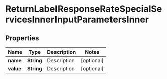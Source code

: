 

# ReturnLabelResponseRateSpecialServicesInnerInputParametersInner


## Properties

| Name | Type | Description | Notes |
|------------ | ------------- | ------------- | -------------|
|**name** | **String** | Description |  [optional] |
|**value** | **String** | Description |  [optional] |



